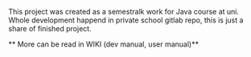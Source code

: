 This project was created as a semestralk work for Java course at uni. Whole development happend in private school gitlab repo, this is just a share of finished project.

** More can be read in WIKI (dev manual, user manual)**
